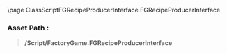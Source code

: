 \page ClassScriptFGRecipeProducerInterface FGRecipeProducerInterface
### Asset Path :
<b><blockquote>/Script/FactoryGame.FGRecipeProducerInterface</blockquote></b>
